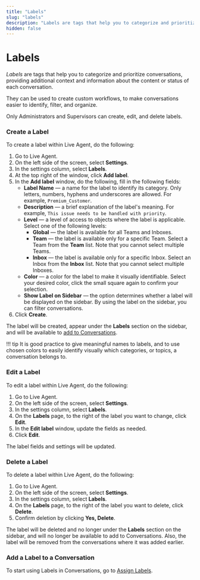 ```yaml
---
title: "Labels" 
slug: "labels"
description: "Labels are tags that help you to categorize and prioritize conversations, providing additional context and information about the content or status of each conversation."
hidden: false 
---
```

# Labels

_Labels_ are tags that help you to categorize and prioritize conversations, providing additional context and information about the content or status of each conversation.

They can be used to create custom workflows, to make conversations easier to identify, filter, and organize.

Only Administrators and Supervisors can create, edit, and delete labels.

### Create a Label

To create a label within Live Agent, do the following:

1. Go to Live Agent.
2. On the left side of the screen, select **Settings**.
3. In the settings column, select **Labels**.
4. At the top right of the window, click **Add label**.
5. In the **Add label** window, do the following, fill in the following fields:
    - **Label Name** — a name for the label to identify its category. Only letters, numbers, hyphens and underscores are allowed. For example, `Premium_Customer`.        
    - **Description** — a brief explanation of the label's meaning. For example, `This issue needs to be handled with priority`.  
    - **Level** — a level of access to objects where the label is applicable. Select one of the following levels: 
        - **Global** — the label is available for all Teams and Inboxes. 
        - **Team** — the label is available only for a specific Team. Select a Team from the **Team** list. Note that you cannot select multiple Teams.
        - **Inbox** — the label is available only for a specific Inbox. Select an Inbox from the **Inbox** list. Note that you cannot select multiple Inboxes.
    - **Color** — a color for the label to make it visually identifiable. Select your desired color, click the small square again to confirm your selection.
    - **Show Label on Sidebar** — the option determines whether a label will be displayed on the sidebar. By using the label on the sidebar, you can filter conversations.
6. Click **Create**.

The label will be created, appear under the **Labels** section on the sidebar, and will be available to [add to Conversations](#add-a-label-to-a-conversation).

!!! tip
    It is good practice to give meaningful names to labels, and to use chosen colors to easily identify visually which categories, or topics, a conversation belongs to.

### Edit a Label

To edit a label within Live Agent, do the following:

1. Go to Live Agent.
2. On the left side of the screen, select **Settings**.
3. In the settings column, select **Labels**.
4. On the **Labels** page, to the right of the label you want to change, click **Edit**. 
5. In the **Edit label** window, update the fields as needed.
6. Click **Edit**.

The label fields and settings will be updated.

### Delete a Label

To delete a label within Live Agent, do the following:

1. Go to Live Agent.
2. On the left side of the screen, select **Settings**.
3. In the settings column, select **Labels**.
4. On the **Labels** page, to the right of the label you want to delete, click **Delete**.
5. Confirm deletion by clicking **Yes, Delete**.

The label will be deleted and no longer under the **Labels** section on the sidebar, and will no longer be available to add to Conversations. Also, the label will be removed from the conversations where it was added earlier.

### Add a Label to a Conversation

To start using Labels in Conversations, go to [Assign Labels](./../conversation/conversation-workflow.md#assign-labels).